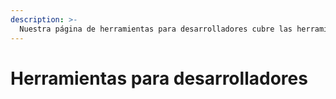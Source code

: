 ```yaml
---
description: >-
  Nuestra página de herramientas para desarrolladores cubre las herramientas Hooks y las librerías cliente, simplificando la interacción con Hooks y el Xahau Ledger.
---
```


# Herramientas para desarrolladores

